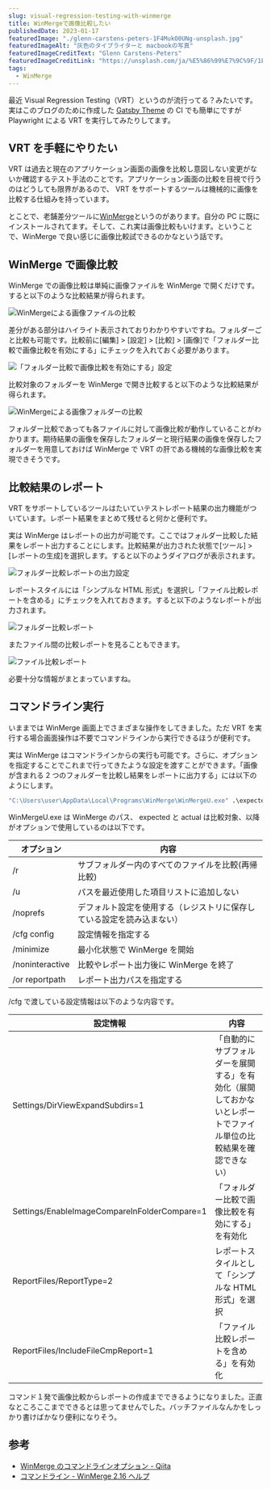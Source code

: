```yaml
---
slug: visual-regression-testing-with-winmerge
title: WinMergeで画像比較したい
publishedDate: 2023-01-17
featuredImage: "./glenn-carstens-peters-1F4MukO0UNg-unsplash.jpg"
featuredImageAlt: "灰色のタイプライターと macbookの写真"
featuredImageCreditText: "Glenn Carstens-Peters"
featuredImageCreditLink: "https://unsplash.com/ja/%E5%86%99%E7%9C%9F/1F4MukO0UNg"
tags:
  - WinMerge
---
```


最近 Visual Regression Testing（VRT）というのが流行ってる？みたいです。実はこのブログのために作成した [Gatsby Theme](https://github.com/zzzkan/gatsby-theme-blog) の CI でも簡単にですが Playwright による VRT を実行してみたりしてます。

## VRT を手軽にやりたい

VRT は過去と現在のアプリケーション画面の画像を比較し意図しない変更がないか確認するテスト手法のことです。アプリケーション画面の比較を目視で行うのはどうしても限界があるので、 VRT をサポートするツールは機械的に画像を比較する仕組みを持っています。

とことで、老舗差分ツールに[WinMerge](https://github.com/winmerge/winmerge)というのがあります。自分の PC に既にインストールされてます。そして、これ実は画像比較もいけます。ということで、WinMerge で良い感じに画像比較試できるのかなという話です。

## WinMerge で画像比較

WinMerge での画像比較は単純に画像ファイルを WinMerge で開くだけです。すると以下のような比較結果が得られます。

![WinMergeによる画像ファイルの比較](./image-file-diff.png)

差分がある部分はハイライト表示されておりわかりやすいですね。フォルダーごと比較も可能です。比較前に\[編集\] > \[設定\] > \[比較\] > \[画像\]で「フォルダー比較で画像比較を有効にする」にチェックを入れておく必要があります。

![「フォルダー比較で画像比較を有効にする」設定](./image-dir-diff-setting.png)

比較対象のフォルダーを WinMerge で開き比較すると以下のような比較結果が得られます。

![WinMergeによる画像フォルダーの比較](./image-dir-diff.png)

フォルダー比較であっても各ファイルに対して画像比較が動作していることがわかります。期待結果の画像を保存したフォルダーと現行結果の画像を保存したフォルダーを用意しておけば WinMerge で VRT の肝である機械的な画像比較を実現できそうです。

## 比較結果のレポート

VRT をサポートしているツールはたいていテストレポート結果の出力機能がついています。レポート結果をまとめて残せると何かと便利です。

実は WinMerge はレポートの出力が可能です。ここではフォルダー比較した結果をレポート出力することにします。比較結果が出力された状態で\[ツール\] > \[レポートの生成\]を選択します。すると以下のようダイアログが表示されます。

![フォルダー比較レポートの出力設定](./image-diff-report-setting.png)

レポートスタイルには「シンプルな HTML 形式」を選択し「ファイル比較レポートを含める」にチェックを入れておきます。すると以下のようなレポートが出力されます。

![フォルダー比較レポート](./image-diff-report-dir.png)

またファイル間の比較レポートを見ることもできます。

![ファイル比較レポート](./image-diff-report-file.png)

必要十分な情報がまとまっていますね。

## コマンドライン実行

いままでは WinMerge 画面上でさまざまな操作をしてきました。ただ VRT を実行する場合画面操作は不要でコマンドラインから実行できるほうが便利です。

実は WinMerge はコマンドラインからの実行も可能です。さらに、オプションを指定することでこれまで行ってきたような設定を渡すことができます。「画像が含まれる 2 つのフォルダーを比較し結果をレポートに出力する」には以下のようにします。

```bat
"C:\Users\user\AppData\Local\Programs\WinMerge\WinMergeU.exe" .\expected .\actual /r /u /noprefs /cfg Settings/DirViewExpandSubdirs=1 /cfg Settings/EnableImageCompareInFolderCompare=1 /cfg ReportFiles/ReportType=2 /cfg ReportFiles/IncludeFileCmpReport=1 /minimize /noninteractive /or report.html
```

WinMergeU.exe は WinMerge のパス、 expected と actual は比較対象、以降がオプションで使用しているのは以下です。

| オプション      | 内容                                                                   |
| --------------- | ---------------------------------------------------------------------- |
| /r              | サブフォルダー内のすべてのファイルを比較(再帰比較)                     |
| /u              | パスを最近使用した項目リストに追加しない                               |
| /noprefs        | デフォルト設定を使用する（レジストリに保存している設定を読み込まない） |
| /cfg config     | 設定情報を指定する                                                     |
| /minimize       | 最小化状態で WinMerge を開始                                           |
| /noninteractive | 比較やレポート出力後に WinMerge を終了                                 |
| /or reportpath  | レポート出力パスを指定する                                             |

/cfg で渡している設定情報は以下のような内容です。

| 設定情報                                     | 内容                                                                                                             |
| -------------------------------------------- | ---------------------------------------------------------------------------------------------------------------- |
| Settings/DirViewExpandSubdirs=1              | 「自動的にサブフォルダーを展開する」を有効化（展開しておかないとレポートでファイル単位の比較結果を確認できない） |
| Settings/EnableImageCompareInFolderCompare=1 | 「フォルダー比較で画像比較を有効にする」を有効化                                                                 |
| ReportFiles/ReportType=2                     | レポートスタイルとして「シンプルな HTML 形式」を選択                                                             |
| ReportFiles/IncludeFileCmpReport=1           | 「ファイル比較レポートを含める」を有効化                                                                         |

コマンド１発で画像比較からレポートの作成までできるようになりました。正直なところここまでできるとは思ってませんでした。バッチファイルなんかをしっかり書けばかなり便利になりそう。

## 参考

- [WinMerge のコマンドラインオプション - Qiita](https://qiita.com/mima_ita/items/ac21c0588080e73fc458)
- [コマンドライン - WinMerge 2.16 ヘルプ](https://manual.winmerge.org/jp/Command_line.html)
